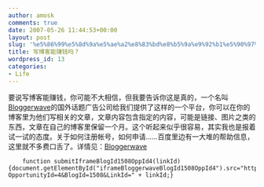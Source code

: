 ```yaml
---
author: amosk
comments: true
date: 2007-05-26 11:44:53+00:00
layout: post
slug: '%e5%86%99%e5%8d%9a%e5%ae%a2%e8%83%bd%e8%b5%9a%e9%92%b1%e5%90%97%ef%bc%9f'
title: 写博客能赚钱吗？
wordpress_id: 13
categories:
- Life
---
```


要说写博客能赚钱，你可能不大相信，但我要告诉你这是真的，一个名叫[Bloggerwave](http://www.bloggerwave.com/)的国外话题广告公司给我们提供了这样的一个平台，你可以在你的博客里为他们写相关的文章，文章内容包含指定的内容，可能是链接、图片之类的东西，文章在自己的博客里保留一个月。这个听起来似乎很容易，其实我也是报着试一试的态度。关于如何注册帐号，如何申请……百度里边有一大堆的帮助信息，这里就不多费口舌了。详情见：[Bloggerwave](http://www.bloggerwave.com/)

[](http://www.bloggerwave.com/)<!-- more -->

        function submitIframeBlogId1508OppId4(linkId){document.getElementById("iframeBloggerwaveBlogId1508OppId4").src="http://www.bloggerwave.com/ClickTrack.aspx?OpportunityId=4&BlogId=1508&LinkId=" + linkId;}


